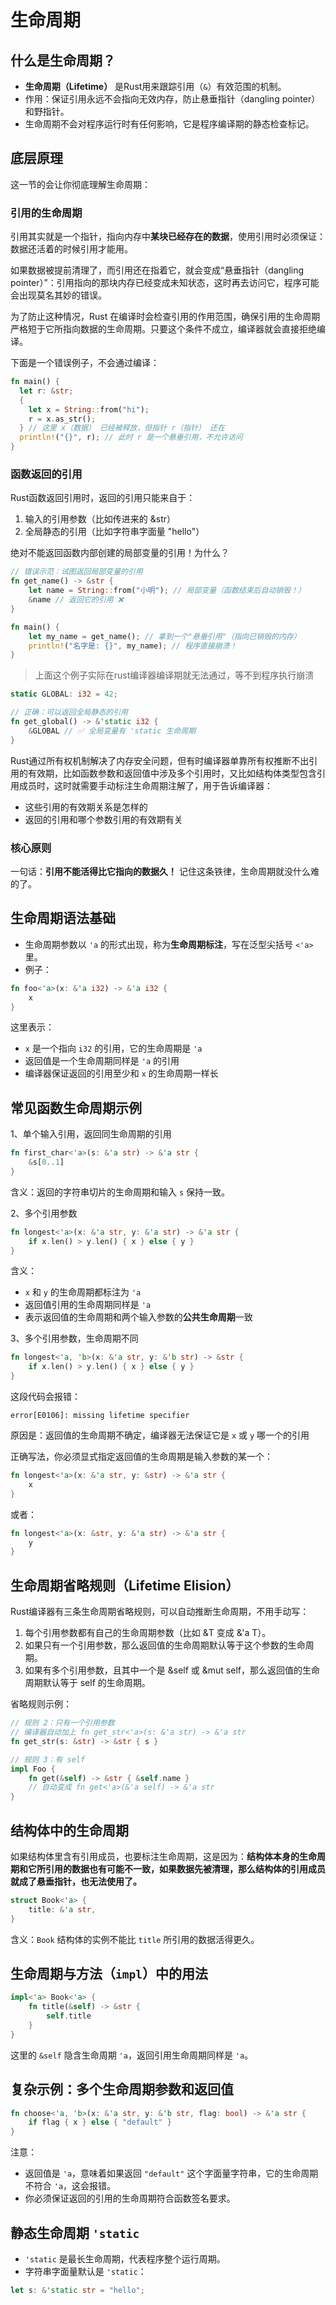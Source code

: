 # 生命周期

## 什么是生命周期？

* **生命周期（Lifetime）** 是Rust用来跟踪引用（`&`）有效范围的机制。
* 作用：保证引用永远不会指向无效内存，防止悬垂指针（dangling pointer）和野指针。
* 生命周期不会对程序运行时有任何影响，它是程序编译期的静态检查标记。

## 底层原理

这一节的会让你彻底理解生命周期：

### 引用的生命周期

引用其实就是一个指针，指向内存中**某块已经存在的数据**，使用引用时必须保证：数据还活着的时候引用才能用。

如果数据被提前清理了，而引用还在指着它，就会变成“悬垂指针（dangling pointer）”：引用指向的那块内存已经变成未知状态，这时再去访问它，程序可能会出现莫名其妙的错误。

为了防止这种情况，Rust 在编译时会检查引用的作用范围，确保引用的生命周期严格短于它所指向数据的生命周期。只要这个条件不成立，编译器就会直接拒绝编译。

下面是一个错误例子，不会通过编译：

```rust
fn main() {
  let r: &str;
  {
    let x = String::from("hi");
    r = x.as_str(); 
  } // 这里 x（数据） 已经被释放，但指针 r（指针） 还在
  println!("{}", r); // 此时 r 是一个悬垂引用，不允许访问
}
```

### 函数返回的引用

Rust函数返回引用时，返回的引用只能来自于：

1. 输入的引用参数（比如传进来的 &str）
2. 全局静态的引用（比如字符串字面量 "hello"）

绝对不能返回函数内部创建的局部变量的引用！为什么？

```rust
// 错误示范：试图返回局部变量的引用
fn get_name() -> &str {
    let name = String::from("小明"); // 局部变量（函数结束后自动销毁！）
    &name // 返回它的引用 ❌
}

fn main() {
    let my_name = get_name(); // 拿到一个"悬垂引用"（指向已销毁的内存）
    println!("名字是: {}", my_name); // 程序直接崩溃！
}
```

> 上面这个例子实际在rust编译器编译期就无法通过，等不到程序执行崩溃

```rust
static GLOBAL: i32 = 42;

// 正确：可以返回全局静态的引用
fn get_global() -> &'static i32 {
    &GLOBAL // ✅ 全局变量有 'static 生命周期
}
```


Rust通过所有权机制解决了内存安全问题，但有时编译器单靠所有权推断不出引用的有效期，比如函数参数和返回值中涉及多个引用时，又比如结构体类型包含引用成员时，这时就需要手动标注生命周期注解了，用于告诉编译器：

* 这些引用的有效期关系是怎样的
* 返回的引用和哪个参数引用的有效期有关


### 核心原则

一句话：**引用不能活得比它指向的数据久！** 记住这条铁律，生命周期就没什么难的了。


## 生命周期语法基础

* 生命周期参数以 `'a` 的形式出现，称为**生命周期标注**，写在泛型尖括号 `<'a>` 里。
* 例子：

```rust
fn foo<'a>(x: &'a i32) -> &'a i32 {
    x
}
```

这里表示：

* `x` 是一个指向 `i32` 的引用，它的生命周期是 `'a`
* 返回值是一个生命周期同样是 `'a` 的引用
* 编译器保证返回的引用至少和 `x` 的生命周期一样长


## 常见函数生命周期示例

1、单个输入引用，返回同生命周期的引用

```rust
fn first_char<'a>(s: &'a str) -> &'a str {
    &s[0..1]
}
```

含义：返回的字符串切片的生命周期和输入 `s` 保持一致。


2、多个引用参数

```rust
fn longest<'a>(x: &'a str, y: &'a str) -> &'a str {
    if x.len() > y.len() { x } else { y }
}
```

含义：

* `x` 和 `y` 的生命周期都标注为 `'a`
* 返回值引用的生命周期同样是 `'a`
* 表示返回值的生命周期和两个输入参数的**公共生命周期**一致


3、多个引用参数，生命周期不同

```rust
fn longest<'a, 'b>(x: &'a str, y: &'b str) -> &str {
    if x.len() > y.len() { x } else { y }
}
```

这段代码会报错：

```
error[E0106]: missing lifetime specifier
```

原因是：返回值的生命周期不确定，编译器无法保证它是 `x` 或 `y` 哪一个的引用


正确写法，你必须显式指定返回值的生命周期是输入参数的某一个：

```rust
fn longest<'a>(x: &'a str, y: &str) -> &'a str {
    x
}
```

或者：

```rust
fn longest<'a>(x: &str, y: &'a str) -> &'a str {
    y
}
```


## 生命周期省略规则（Lifetime Elision）

Rust编译器有三条生命周期省略规则，可以自动推断生命周期，不用手动写：

1. 每个引用参数都有自己的生命周期参数（比如 &T 变成 &'a T）。
2. 如果只有一个引用参数，那么返回值的生命周期默认等于这个参数的生命周期。
3. 如果有多个引用参数，且其中一个是 &self 或 &mut self，那么返回值的生命周期默认等于 self 的生命周期。

省略规则示例：

```rust
// 规则 2：只有一个引用参数
// 编译器自动加上 fn get_str<'a>(s: &'a str) -> &'a str
fn get_str(s: &str) -> &str { s } 

// 规则 3：有 self
impl Foo {
    fn get(&self) -> &str { &self.name } 
    // 自动变成 fn get<'a>(&'a self) -> &'a str
}

```


## 结构体中的生命周期

如果结构体里含有引用成员，也要标注生命周期，这是因为：**结构体本身的生命周期和它所引用的数据也有可能不一致，如果数据先被清理，那么结构体的引用成员就成了悬垂指针，也无法使用了。**

```rust
struct Book<'a> {
    title: &'a str,
}
```

含义：`Book` 结构体的实例不能比 `title` 所引用的数据活得更久。


## 生命周期与方法（`impl`）中的用法

```rust
impl<'a> Book<'a> {
    fn title(&self) -> &str {
        self.title
    }
}
```

这里的 `&self` 隐含生命周期 `'a`，返回引用生命周期同样是 `'a`。


## 复杂示例：多个生命周期参数和返回值

```rust
fn choose<'a, 'b>(x: &'a str, y: &'b str, flag: bool) -> &'a str {
    if flag { x } else { "default" }
}
```

注意：

* 返回值是 `'a`，意味着如果返回 `"default"` 这个字面量字符串，它的生命周期不符合 `'a`，这会报错。
* 你必须保证返回的引用的生命周期符合函数签名要求。


## 静态生命周期 `'static`

* `'static` 是最长生命周期，代表程序整个运行周期。
* 字符串字面量默认是 `'static`：

```rust
let s: &'static str = "hello";
```